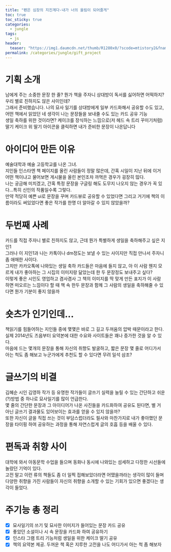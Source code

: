 ```yaml
---
title: "펜은 심장의 지진계다-내가 너의 울림이 되어줄게"
toc: true
toc_sticky: true
categories:
  - jungle
tags:
  - js
header:
  teaser: "https://img1.daumcdn.net/thumb/R1280x0/?scode=mtistory2&fname=https%3A%2F%2Fblog.kakaocdn.net%2Fdn%2FcMIymY%2FbtrozxGEC1m%2FWLWfbeooc3Rdtwhbyrj4i1%2Fimg.jpg"
permalink: /categories/jungle/gift_project
---
```

# 기획 소개
남에게 주는 소중한 문장 한 줄? 뭔가 책을 주자니 상대방이 독서를 싫어하면 어떡하지? 우리 별로 친하지도 않은 사이인데?<br>
그래서 준비했습니다. 나의 묘사 일기를 상대방에게 일부 카드화해서 공유할 수도 있고, 어떤 책에서 읽었던 네 생각이 나는 문장들을 보내줄 수도 있는 카드 공유 기능<br>
생일 축하를 위한 것이라면? 케이크를 장식하는 느낌으로(저 헤드 속 트리 꾸미기처럼) 딸기 케이크 위 딸기 아이콘을 클릭하면 내가 준비한 문장이 나온답니다
# 아이디어 만든 이유
예술대학과 예술 고등학교를 나온 그녀.<br>
지인들 인스타엔 책 페이지를 올린 사람들이 정말 많은데, 간혹 시일이 지난 뒤에 이거 어떤 책이냐고 물어보면 게시물을 올린 본인조차 까먹은 경우가 굉장히 많다.<br>
나는 궁금해 미치겠고, 간혹 특정 문장을 구글링 해도 도무지 나오지 않는 경우가 꼭 있다...특히 신인의 작품일수록 그렇다.<br>
만약 적당히 예쁜 ui로 문장을 꾸며 카드뷰로 공유할 수 있었다면 그리고 거기에 책의 이름이라도 써있었다면 좋은 작가를 한명 더 알아갈 수 있지 않았을까?
# 두번째 사례
카드를 직접 주자니 별로 친하지도 않고, 근데 뭔가 특별하게 생일을 축하해주고 싶은 지인1<br>
그러나 이 지인1과 나는 카톡이나 dm정도는 보낼 수 있는 사이지만 직접 만나서 주자니 좀 애매한 사이다.<br>
그치만 카카오톡에 나와있는 생일 축하 카드들은 마음에 들지 않고, 아 이 사람 웬지 모르게 내가 좋아하는 그 시집의 이미지랑 닮았는데 한 두 문장정도 보내주고 싶다?<br>
이렇게 좋은 시인도 영업하고 겸사겸사 그 책의 이미지를 딱 맞게 만든 표지가 이 사람 하면 떠오르는 느낌이다 할 때 책 속 한두 문장과 함께 그 사람의 생일을 축하해줄 수 있다면 뭔가 기분이 좋지 않을까
# 숏츠가 인기인데...
책읽기를 힘들어하는 지인들 중에 몇몇은 바로 그 길고 두꺼움의 압박 때문이라고 한다.<br>
실제 2014년도 즈음부터 요약본에 대한 수요와 사이트들은 꽤나 증가한 것을 알 수 있다.<br>
마음에 드는 몇개의 문장을 통해 자신의 취향도 발굴하고, 짧은 문장 몇 줄로 어디가서 아는 척도 좀 해보고 누군가에게 추천도 할 수 있다면 무려 일석 삼조?
# 글쓰기의 비결
김혜순 시인 김영하 작가 등 유명한 작가들이 글쓰기 실력을 늘릴 수 있는 간단하고 쉬운(?)방법 중 하나로 묘사일기를 많이 언급한다.<br>
몇 줄의 간단한 문장과 그 아이디어가 나온 사진들을 카드화하여 공유도 된다면, 별 거 아닌 글쓰기 결과물도 있어보이는 효과를 얻을 수 있지 않을까?<br>
또한 자신이 글을 직접 쓰는 것이 부담스럽더라도 필사와 마찬가지로 내가 좋아했던 문장을 타이핑 하여 공유하는 과정을 통해 자연스럽게 글의 호흡 등을 배울 수 있다.
# 편독과 취향 사이
대학에 와서 아동문학 수업을 들으며 동화나 동시에 나와있는 섬세하고 다정한 시선들에 놀랐던 기억이 있다.<br>
고전 말고 이런 류의 책들도 좀 더 일찍 접해보았더라면 어땠을까라는 생각이 많이 들며 다양한 취향을 가진 사람들이 자신의 취향을 소개할 수 있는 기회가 있으면 좋겠다는 생각이 들었다.
# 주기능 총 정리
- [X] 묘사일기의 쓰기 및 묘사한 이미지가 들어있는 문장 카드 공유<br>
- [X] 좋았던 소설이나 시 속 문장을 카드화 하여 공유하기<br>
- [x] 인스타 그램 트리 기능처럼 생일을 위한 케이크 딸기 공유<br>
- [X] 책의 요약본 제공. 두꺼운 책 혹은 지루한 고전을 나도 어디가서 아는 척 좀 해보자